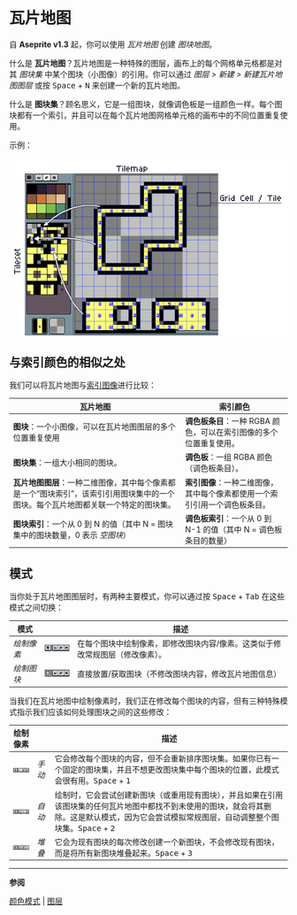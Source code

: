 # 瓦片地图

自 **Aseprite v1.3** 起，你可以使用 *瓦片地图* 创建 *图块地图*。

什么是 **瓦片地图**？瓦片地图是一种特殊的图层，画布上的每个网格单元格都是对其 *图块集* 中某个图块（小图像）的引用。你可以通过 *图层 > 新建 > 新建瓦片地图图层* 或按 <kbd>Space</kbd> + <kbd>N</kbd> 来创建一个新的瓦片地图。

什么是 **图块集**？顾名思义，它是一组图块，就像调色板是一组颜色一样。每个图块都有一个索引，并且可以在每个瓦片地图网格单元格的画布中的不同位置重复使用。

示例：

![瓦片地图示例](tilemap/tilemap-example.png)

## 与索引颜色的相似之处

我们可以将瓦片地图与[索引图像](color-mode.md#indexed)进行比较：

| 瓦片地图 | 索引颜色
| -------- | -------------
| **图块**：一个小图像，可以在瓦片地图图层的多个位置重复使用 | **调色板条目**：一种 RGBA 颜色，可以在索引图像的多个位置重复使用。
| **图块集**：一组大小相同的图块。 | **调色板**：一组 RGBA 颜色（调色板条目）。
| **瓦片地图图层**：一种二维图像，其中每个像素都是一个“图块索引”，该索引引用图块集中的一个图块。每个瓦片地图都关联一个特定的图块集。 | **索引图像**：一种二维图像，其中每个像素都使用一个索引引用一个调色板条目。
| **图块索引**：一个从 0 到 N 的值（其中 N = 图块集中的图块数量，0 表示 *空图块*） | **调色板索引**：一个从 0 到 N-1 的值（其中 N = 调色板条目的数量）

## 模式

当你处于瓦片地图图层时，有两种主要模式，你可以通过按 <kbd>Space</kbd> + <kbd>Tab</kbd> 在这些模式之间切换：

| 模式 |   | 描述
| ---- | - | -----------
| *绘制像素* | ![](tilemap/pixels-mode.png) | 在每个图块中绘制像素，即修改图块内容/像素。这类似于修改常规图层（修改像素）。 |
| *绘制图块* | ![](tilemap/tiles-mode.png) | 直接放置/获取图块（不修改图块内容，修改瓦片地图信息） |

当我们在瓦片地图中绘制像素时，我们正在修改每个图块的内容，但有三种特殊模式指示我们应该如何处理图块之间的这些修改：

| 绘制像素 |   | 描述
| ------------ | - | -----------
| ![](tilemap/manual-mode.png) | *手动* | 它会修改每个图块的内容，但不会重新排序图块集。如果你已有一个固定的图块集，并且不想更改图块集中每个图块的位置，此模式会很有用。<kbd>Space</kbd> + <kbd>1</kbd>
| ![](tilemap/auto-mode.png) | *自动* | 绘制时，它会尝试创建新图块（或重用现有图块），并且如果在引用该图块集的任何瓦片地图中都找不到未使用的图块，就会将其删除。这是默认模式，因为它会尝试模拟常规图层，自动调整整个图块集。<kbd>Space</kbd> + <kbd>2</kbd>
| ![](tilemap/stack-mode.png) | *堆叠* | 它会为现有图块的每次修改创建一个新图块，不会修改现有图块，而是将所有新图块堆叠起来。<kbd>Space</kbd> + <kbd>3</kbd>

---

**参阅**

[颜色模式](color-mode.md) |
[图层](layers.md)
